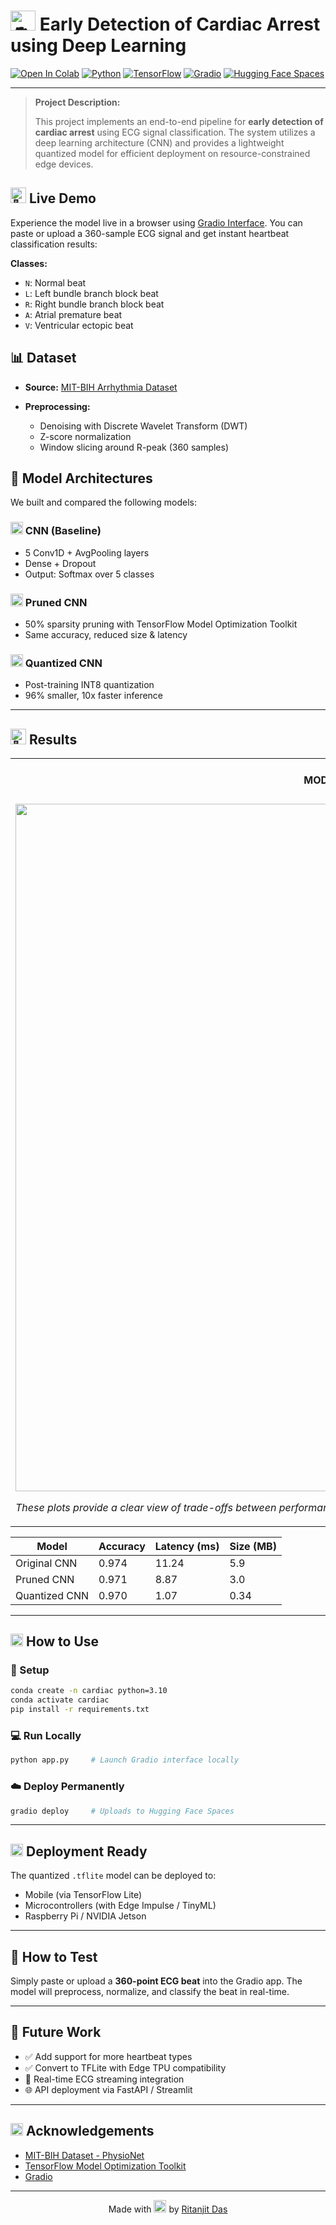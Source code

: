 # <picture><source srcset="https://fonts.gstatic.com/s/e/notoemoji/latest/1fac0/512.webp" type="image/webp"><img src="https://fonts.gstatic.com/s/e/notoemoji/latest/1fac0/512.gif" alt="🫀" width="40" height="32"></picture> Early Detection of Cardiac Arrest using Deep Learning


[![Open In Colab](https://colab.research.google.com/assets/colab-badge.svg)](https://colab.research.google.com/drive/1uRpSNWPYPE__Nhhtnl6-anwPlyJU5OGz#scrollTo=vWpy8lJWN45l)
[![Python](https://img.shields.io/badge/Python_3.10_+-3776AB?logo=python\&logoColor=white)](https://www.python.org/)
[![TensorFlow](https://img.shields.io/badge/TensorFlow-2.x-FF6F00?logo=tensorflow)](https://tensorflow.org)
[![Gradio](https://img.shields.io/badge/Gradio-3.50+-orange?logo=gradio)](https://www.gradio.app)
[![Hugging Face Spaces](https://img.shields.io/badge/Deploy-HF_Spaces-blue?logo=huggingface)](https://huggingface.co/spaces)

---

> **Project Description:**
>
> This project implements an end-to-end pipeline for **early detection of cardiac arrest** using ECG signal classification. The system utilizes a deep learning architecture (CNN) and provides a lightweight quantized model for efficient deployment on resource-constrained edge devices.

## <picture><source srcset="https://fonts.gstatic.com/s/e/notoemoji/latest/1f680/512.webp" type="image/webp"><img src="https://fonts.gstatic.com/s/e/notoemoji/latest/1f680/512.gif" alt="🚀" width="25" height="25"></picture> Live Demo

Experience the model live in a browser using [Gradio Interface](https://c908c6d5e34fb30145.gradio.live/). You can paste or upload a 360-sample ECG signal and get instant heartbeat classification results:

**Classes:**

* `N`: Normal beat
* `L`: Left bundle branch block beat
* `R`: Right bundle branch block beat
* `A`: Atrial premature beat
* `V`: Ventricular ectopic beat

## 📊 Dataset

* **Source:** [MIT-BIH Arrhythmia Dataset](https://physionet.org/content/mitdb/1.0.0/)
* **Preprocessing:**

  * Denoising with Discrete Wavelet Transform (DWT)
  * Z-score normalization
  * Window slicing around R-peak (360 samples)

## 🧠 Model Architectures

We built and compared the following models:

### <picture><source srcset="https://fonts.gstatic.com/s/e/notoemoji/latest/1f4a1/512.webp" type="image/webp"><img src="https://fonts.gstatic.com/s/e/notoemoji/latest/2705/512.gif" alt="✅" width="20" height="20"></picture> CNN (Baseline)

* 5 Conv1D + AvgPooling layers
* Dense + Dropout
* Output: Softmax over 5 classes

### <picture><source srcset="https://fonts.gstatic.com/s/e/notoemoji/latest/1f4a1/512.webp" type="image/webp"><img src="https://fonts.gstatic.com/s/e/notoemoji/latest/2705/512.gif" alt="✅" width="20" height="20"></picture> Pruned CNN

* 50% sparsity pruning with TensorFlow Model Optimization Toolkit
* Same accuracy, reduced size & latency

### <picture><source srcset="https://fonts.gstatic.com/s/e/notoemoji/latest/1f4a1/512.webp" type="image/webp"><img src="https://fonts.gstatic.com/s/e/notoemoji/latest/2705/512.gif" alt="✅" width="20" height="20"></picture> Quantized CNN

* Post-training INT8 quantization
* 96% smaller, 10x faster inference

---

## <picture><source srcset="https://fonts.gstatic.com/s/e/notoemoji/latest/1f3af/512.webp" type="image/webp"><img src="https://fonts.gstatic.com/s/e/notoemoji/latest/1f3af/512.gif" alt="🎯" width="25" height="25"></picture> Results

<table>
<tr>
<td align="center">

#### MODEL BENCHMARKS

</td>
</tr>

<tr>
<td>

  <img src="https://raw.githubusercontent.com/Ritanjit/Lightweight_Model_Early_Detection_Cardiac_Arrest/main/model_comparision.png" width="1100"/>

   _These plots provide a clear view of trade-offs between performance and efficiency for deployment._

</td>
</tr>
</table>


| Model         | Accuracy | Latency (ms) | Size (MB) |
| ------------- | -------- | ------------ | --------- |
| Original CNN  | 0.974    | 11.24        | 5.9       |
| Pruned CNN    | 0.971    | 8.87         | 3.0       |
| Quantized CNN | 0.970    | 1.07         | 0.34      |

---

## <picture><source srcset="https://fonts.gstatic.com/s/e/notoemoji/latest/2699_fe0f/512.webp" type="image/webp"><img src="https://fonts.gstatic.com/s/e/notoemoji/latest/2699_fe0f/512.gif" alt="⚙" width="20" height="20"></picture> How to Use

### 🔧 Setup

```bash
conda create -n cardiac python=3.10
conda activate cardiac
pip install -r requirements.txt
```

### 💻 Run Locally

```bash
python app.py     # Launch Gradio interface locally
```

### ☁️ Deploy Permanently

```bash
gradio deploy     # Uploads to Hugging Face Spaces
```

---

## <picture><source srcset="https://fonts.gstatic.com/s/e/notoemoji/latest/1f3c1/512.webp" type="image/webp"><img src="https://fonts.gstatic.com/s/e/notoemoji/latest/2705/512.gif" alt="✅" width="20" height="20"></picture> Deployment Ready

The quantized `.tflite` model can be deployed to:

* Mobile (via TensorFlow Lite)
* Microcontrollers (with Edge Impulse / TinyML)
* Raspberry Pi / NVIDIA Jetson

---

## 🧪 How to Test

Simply paste or upload a **360-point ECG beat** into the Gradio app. The model will preprocess, normalize, and classify the beat in real-time.

---

## 🔭 Future Work

* ✅ Add support for more heartbeat types
* ✅ Convert to TFLite with Edge TPU compatibility
* 🔄 Real-time ECG streaming integration
* 🌐 API deployment via FastAPI / Streamlit

---

## <picture><source srcset="https://fonts.gstatic.com/s/e/notoemoji/latest/1faf1_1f3fc_200d_1faf2_1f3fe/512.webp" type="image/webp"><img src="https://fonts.gstatic.com/s/e/notoemoji/latest/2705/512.gif" alt="✅" width="20" height="20"></picture> Acknowledgements

* [MIT-BIH Dataset - PhysioNet](https://physionet.org/content/mitdb/1.0.0/)
* [TensorFlow Model Optimization Toolkit](https://www.tensorflow.org/model_optimization)
* [Gradio](https://gradio.app/)

---

<div align="center">

Made with <picture><source srcset="https://fonts.gstatic.com/s/e/notoemoji/latest/2763_fe0f/512.webp" type="image/webp"><img src="https://fonts.gstatic.com/s/e/notoemoji/latest/2705/512.gif" alt="✅" width="20" height="20"></picture> by [Ritanjit Das](https://github.com/ritanjit)

</div>

